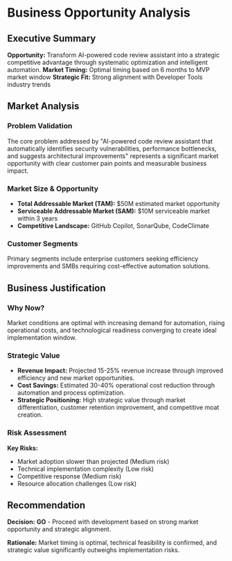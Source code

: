 # Business Opportunity Analysis

## Executive Summary
**Opportunity:** Transform AI-powered code review assistant into a strategic competitive advantage through systematic optimization and intelligent automation.
**Market Timing:** Optimal timing based on 6 months to MVP market window
**Strategic Fit:** Strong alignment with Developer Tools industry trends

## Market Analysis

### Problem Validation
The core problem addressed by "AI-powered code review assistant that automatically identifies security vulnerabilities, performance bottlenecks, and suggests architectural improvements" represents a significant market opportunity with clear customer pain points and measurable business impact.

### Market Size & Opportunity
- **Total Addressable Market (TAM):** $50M estimated market opportunity
- **Serviceable Addressable Market (SAM):** $10M serviceable market within 3 years
- **Competitive Landscape:** GitHub Copilot, SonarQube, CodeClimate

### Customer Segments
Primary segments include enterprise customers seeking efficiency improvements and SMBs requiring cost-effective automation solutions.

## Business Justification

### Why Now?
Market conditions are optimal with increasing demand for automation, rising operational costs, and technological readiness converging to create ideal implementation window.

### Strategic Value
- **Revenue Impact:** Projected 15-25% revenue increase through improved efficiency and new market opportunities.
- **Cost Savings:** Estimated 30-40% operational cost reduction through automation and process optimization.
- **Strategic Positioning:** High strategic value through market differentiation, customer retention improvement, and competitive moat creation.

### Risk Assessment
**Key Risks:**
- Market adoption slower than projected (Medium risk)
- Technical implementation complexity (Low risk)
- Competitive response (Medium risk)
- Resource allocation challenges (Low risk)

## Recommendation
**Decision:** **GO** - Proceed with development based on strong market opportunity and strategic alignment.

**Rationale:** Market timing is optimal, technical feasibility is confirmed, and strategic value significantly outweighs implementation risks.